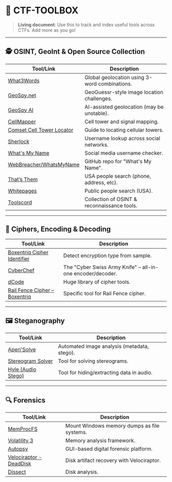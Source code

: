 # 🧰 CTF-TOOLBOX

> **Living document**: Use this to track and index useful tools across CTFs. Add more as you go!

---

## 🕵️ OSINT, GeoInt & Open Source Collection

| Tool/Link | Description |
|-----------|-------------|
| [What3Words](https://what3words.com) | Global geolocation using 3-word combinations. |
| [GeoSpy.net](https://geospy.net) | GeoGuessr-style image location challenges. |
| [GeoSpy AI](https://app.geospy.ai/) | AI-assisted geolocation (may be unstable). |
| [CellMapper](https://www.cellmapper.net/) | Cell tower and signal mapping. |
| [Comset Cell Tower Locator](https://comset.com.au/how-to-locate-a-cellular-tower-based-on-cell-id/) | Guide to locating cellular towers. |
| [Sherlock](https://github.com/sherlock-project/sherlock) | Username lookup across social networks. |
| [What's My Name](https://whatsmyname.app/) | Social media username checker. |
| [WebBreacher/WhatsMyName](https://github.com/WebBreacher/WhatsMyName) | GitHub repo for "What's My Name". |
| [That’s Them](https://thatsthem.com/) | USA people search (phone, address, etc). |
| [Whitepages](https://www.whitepages.com/people-search) | Public people search (USA). |
| [Toolscord](https://toolscord.com/) | Collection of OSINT & reconnaissance tools. |

---

## 🔐 Ciphers, Encoding & Decoding

| Tool/Link | Description |
|-----------|-------------|
| [Boxentriq Cipher Identifier](https://www.boxentriq.com/code-breaking/cipher-identifier) | Detect encryption type from sample. |
| [CyberChef](https://www.cyberchef.io) | The "Cyber Swiss Army Knife" – all-in-one encoder/decoder. |
| [dCode](https://www.dcode.fr/en) | Huge library of cipher tools. |
| [Rail Fence Cipher – Boxentriq](https://www.boxentriq.com/code-breaking/rail-fence-cipher) | Specific tool for Rail Fence cipher. |

---

## 🖼️ Steganography

| Tool/Link | Description |
|-----------|-------------|
| [Aperi'Solve](https://www.aperisolve.com) | Automated image analysis (metadata, stego). |
| [Stereogram Solver](https://piellardj.github.io/stereogram-solver/) | Tool for solving stereograms. |
| [Hyle (Audio Stego)](https://github.com/Elkyw/Hyle) | Tool for hiding/extracting data in audio. |

---

## 🔍 Forensics

| Tool/Link | Description |
|-----------|-------------|
| [MemProcFS](https://github.com/ufrisk/MemProcFS) | Mount Windows memory dumps as file systems. |
| [Volatility 3](https://github.com/volatilityfoundation/volatility3) | Memory analysis framework. |
| [Autopsy](https://www.autopsy.com/) | GUI-based digital forensic platform. |
| [Velociraptor - DeadDisk](https://docs.velociraptor.app/blog/2022/2022-03-22-deaddisk/) | Disk artifact recovery with Velociraptor. |
| [Dissect](https://github.com/fox-it/dissect) | Disk analysis. |
